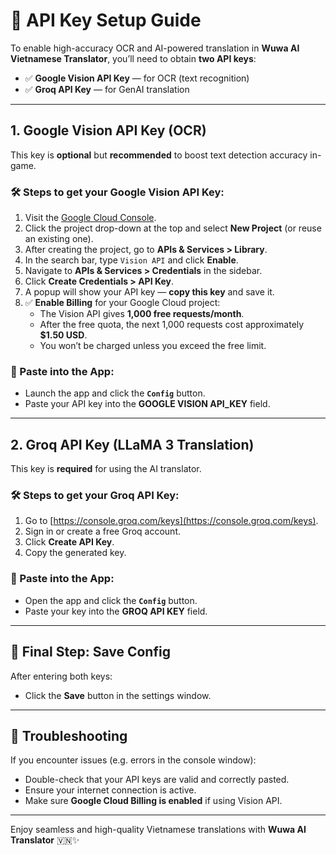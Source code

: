 # 🔑 API Key Setup Guide

To enable high-accuracy OCR and AI-powered translation in **Wuwa AI Vietnamese Translator**, you’ll need to obtain **two API keys**:

- ✅ **Google Vision API Key** — for OCR (text recognition)
- ✅ **Groq API Key** — for GenAI translation

---

## 1. Google Vision API Key (OCR)

This key is **optional** but **recommended** to boost text detection accuracy in-game.

### 🛠️ Steps to get your Google Vision API Key:

1. Visit the [Google Cloud Console](https://console.cloud.google.com/).
2. Click the project drop-down at the top and select **New Project** (or reuse an existing one).
3. After creating the project, go to **APIs & Services > Library**.
4. In the search bar, type `Vision API` and click **Enable**.
5. Navigate to **APIs & Services > Credentials** in the sidebar.
6. Click **Create Credentials > API Key**.
7. A popup will show your API key — **copy this key** and save it.
8. ✅ **Enable Billing** for your Google Cloud project:
   - The Vision API gives **1,000 free requests/month**.
   - After the free quota, the next 1,000 requests cost approximately **$1.50 USD**.
   - You won’t be charged unless you exceed the free limit.

### 🔽 Paste into the App:

- Launch the app and click the **`Config`** button.
- Paste your API key into the **GOOGLE VISION API_KEY** field.

---

## 2. Groq API Key (LLaMA 3 Translation)

This key is **required** for using the AI translator.

### 🛠️ Steps to get your Groq API Key:

1. Go to [https://console.groq.com/keys](https://console.groq.com/keys).
2. Sign in or create a free Groq account.
3. Click **Create API Key**.
4. Copy the generated key.

### 🔽 Paste into the App:

- Open the app and click the **`Config`** button.
- Paste your key into the **GROQ API KEY** field.

---

## 💾 Final Step: Save Config

After entering both keys:
- Click the **Save** button in the settings window.

---

## 🧩 Troubleshooting

If you encounter issues (e.g. errors in the console window):

- Double-check that your API keys are valid and correctly pasted.
- Ensure your internet connection is active.
- Make sure **Google Cloud Billing is enabled** if using Vision API.

---

Enjoy seamless and high-quality Vietnamese translations with **Wuwa AI Translator** 🇻🇳✨
